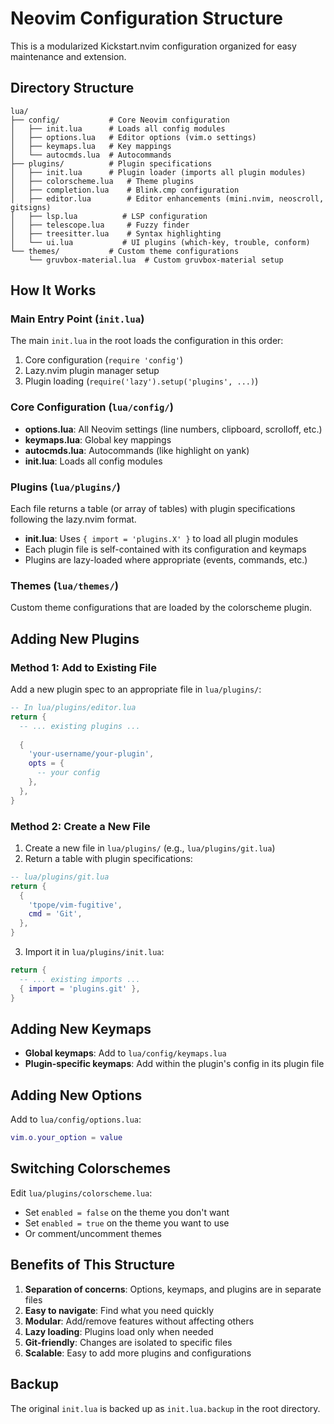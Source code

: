 # Neovim Configuration Structure

This is a modularized Kickstart.nvim configuration organized for easy maintenance and extension.

## Directory Structure

```
lua/
├── config/           # Core Neovim configuration
│   ├── init.lua      # Loads all config modules
│   ├── options.lua   # Editor options (vim.o settings)
│   ├── keymaps.lua   # Key mappings
│   └── autocmds.lua  # Autocommands
├── plugins/          # Plugin specifications
│   ├── init.lua      # Plugin loader (imports all plugin modules)
│   ├── colorscheme.lua   # Theme plugins
│   ├── completion.lua    # Blink.cmp configuration
│   ├── editor.lua        # Editor enhancements (mini.nvim, neoscroll, gitsigns)
│   ├── lsp.lua          # LSP configuration
│   ├── telescope.lua     # Fuzzy finder
│   ├── treesitter.lua    # Syntax highlighting
│   └── ui.lua           # UI plugins (which-key, trouble, conform)
└── themes/           # Custom theme configurations
    └── gruvbox-material.lua  # Custom gruvbox-material setup
```

## How It Works

### Main Entry Point (`init.lua`)
The main `init.lua` in the root loads the configuration in this order:
1. Core configuration (`require 'config'`)
2. Lazy.nvim plugin manager setup
3. Plugin loading (`require('lazy').setup('plugins', ...)`)

### Core Configuration (`lua/config/`)
- **options.lua**: All Neovim settings (line numbers, clipboard, scrolloff, etc.)
- **keymaps.lua**: Global key mappings
- **autocmds.lua**: Autocommands (like highlight on yank)
- **init.lua**: Loads all config modules

### Plugins (`lua/plugins/`)
Each file returns a table (or array of tables) with plugin specifications following the lazy.nvim format.

- **init.lua**: Uses `{ import = 'plugins.X' }` to load all plugin modules
- Each plugin file is self-contained with its configuration and keymaps
- Plugins are lazy-loaded where appropriate (events, commands, etc.)

### Themes (`lua/themes/`)
Custom theme configurations that are loaded by the colorscheme plugin.

## Adding New Plugins

### Method 1: Add to Existing File
Add a new plugin spec to an appropriate file in `lua/plugins/`:

```lua
-- In lua/plugins/editor.lua
return {
  -- ... existing plugins ...
  
  {
    'your-username/your-plugin',
    opts = {
      -- your config
    },
  },
}
```

### Method 2: Create a New File
1. Create a new file in `lua/plugins/` (e.g., `lua/plugins/git.lua`)
2. Return a table with plugin specifications:

```lua
-- lua/plugins/git.lua
return {
  {
    'tpope/vim-fugitive',
    cmd = 'Git',
  },
}
```

3. Import it in `lua/plugins/init.lua`:

```lua
return {
  -- ... existing imports ...
  { import = 'plugins.git' },
}
```

## Adding New Keymaps

- **Global keymaps**: Add to `lua/config/keymaps.lua`
- **Plugin-specific keymaps**: Add within the plugin's config in its plugin file

## Adding New Options

Add to `lua/config/options.lua`:

```lua
vim.o.your_option = value
```

## Switching Colorschemes

Edit `lua/plugins/colorscheme.lua`:
- Set `enabled = false` on the theme you don't want
- Set `enabled = true` on the theme you want to use
- Or comment/uncomment themes

## Benefits of This Structure

1. **Separation of concerns**: Options, keymaps, and plugins are in separate files
2. **Easy to navigate**: Find what you need quickly
3. **Modular**: Add/remove features without affecting others
4. **Lazy loading**: Plugins load only when needed
5. **Git-friendly**: Changes are isolated to specific files
6. **Scalable**: Easy to add more plugins and configurations

## Backup

The original `init.lua` is backed up as `init.lua.backup` in the root directory.
